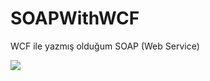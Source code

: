 # SOAPWithWCF
WCF ile yazmış olduğum SOAP  (Web Service)

<img src="https://hizliresim.com/Ey8AQg" />
